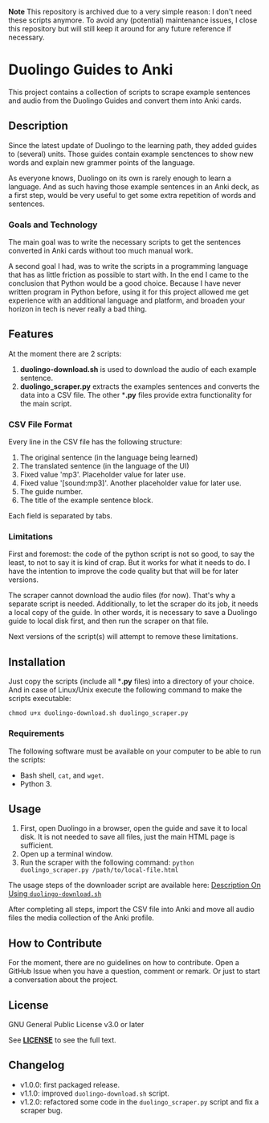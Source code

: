 **Note** This repository is archived due to a very simple reason: I don't need these scripts anymore. To avoid
any (potential) maintenance issues, I close this repository but will still keep it around for any future
reference if necessary.

# Duolingo Guides to Anki

This project contains a collection of scripts to scrape example sentences and audio from the Duolingo Guides
and convert them into Anki cards.

## Description

Since the latest update of Duolingo to the learning path, they added guides to (several) units. Those guides
contain example senctences to show new words and explain new grammer points of the language.

As everyone knows, Duolingo on its own is rarely enough to learn a language. And as such having those example
sentences in an Anki deck, as a first step, would be very useful to get some extra repetition of words and
sentences.

### Goals and Technology

The main goal was to write the necessary scripts to get the sentences converted in Anki cards without too
much manual work.

A second goal I had, was to write the scripts in a programming language that has as little friction as possible
to start with. In the end I came to the conclusion that Python would be a good choice. Because I have never
written program in Python before, using it for this project allowed me get experience with an additional language
and platform, and broaden your horizon in tech is never really a bad thing.

## Features

At the moment there are 2 scripts:

1. **duolingo-download.sh** is used to download the audio of each example sentence.
2. **duolingo_scraper.py** extracts the examples sentences and converts the data into a CSV file.
    The other ***.py** files provide extra functionality for the main script.

### CSV File Format

Every line in the CSV file has the following structure:

1. The original sentence (in the language being learned)
2. The translated sentence (in the language of the UI)
3. Fixed value 'mp3'. Placeholder value for later use.
4. Fixed value '[sound:mp3]'. Another placeholder value for later use.
5. The guide number.
6. The title of the example sentence block.

Each field is separated by tabs.

### Limitations

First and foremost: the code of the python script is not so good, to say the least, to not to say it is kind of
crap. But it works for what it needs to do. I have the intention to improve the code quality but that will be for
later versions.

The scraper cannot download the audio files (for now). That's why a separate script is needed. Additionally, to let the scraper
do its job, it needs a local copy of the guide. In other words, it is necessary to save a Duolingo guide to local
disk first, and then run the scraper on that file.

Next versions of the script(s) will attempt to remove these limitations.

## Installation

Just copy the scripts (include all ***.py** files) into a directory of your choice. And in case of Linux/Unix execute the following command
to make the scripts executable:

`chmod u+x duolingo-download.sh duolingo_scraper.py`

### Requirements

The following software must be available on your computer to be able to run the scripts:

- Bash shell, `cat`, and `wget`.
- Python 3.

## Usage

1. First, open Duolingo in a browser, open the guide and save it to local disk. It is not needed to save all files,
   just the main HTML page is sufficient.
2. Open up a terminal window.
3. Run the scraper with the following command: `python duolingo_scraper.py /path/to/local-file.html`

The usage steps of the downloader script are available here: [Description On Using `duolingo-download.sh`](docs/downloadscript.md)

After completing all steps, import the CSV file into Anki and move all audio files the media collection of the Anki
profile.

## How to Contribute

For the moment, there are no guidelines on how to contribute. Open a GitHub Issue when you have a question,
comment or remark. Or just to start a conversation about the project.

## License

GNU General Public License v3.0 or later

See **[LICENSE](LICENSE)** to see the full text.

## Changelog

- v1.0.0: first packaged release.
- v1.1.0: improved `duolingo-download.sh` script.
- v1.2.0: refactored some code in the `duolingo_scraper.py` script and fix a scraper bug.
